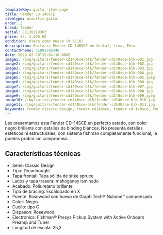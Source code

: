 ```yaml
---
templateKey: guitar-item-page
title: Fender CD-140SCE
itemtype: acoustic-guitar
order: 3
brand: fender
serial: CC130210303
price: S/. 1,300.00
condition: Usada como nueva (9.5/10)
description: Guitarra Fender CD-140SCE en Venta!, Lima, Peru
contactPhone: 51992780348
date: 2023-02-28T15:04:10.000Z
image1: /img/guitars/fender-cd140sce-blk/fender-cd140sce-blk-001.jpg
image2: /img/guitars/fender-cd140sce-blk/fender-cd140sce-blk-002.jpg
image3: /img/guitars/fender-cd140sce-blk/fender-cd140sce-blk-003.jpg
image4: /img/guitars/fender-cd140sce-blk/fender-cd140sce-blk-004.jpg
image5: /img/guitars/fender-cd140sce-blk/fender-cd140sce-blk-005.jpeg
image6: /img/guitars/fender-cd140sce-blk/fender-cd140sce-blk-006.jpg
image7: /img/guitars/fender-cd140sce-blk/fender-cd140sce-blk-007.jpg
image8: /img/guitars/fender-cd140sce-blk/fender-cd140sce-blk-008.jpg
image9: /img/guitars/fender-cd140sce-blk/fender-cd140sce-blk-009.jpeg
image10: /img/guitars/fender-cd140sce-blk/fender-cd140sce-blk-010.jpg
image11: /img/guitars/fender-cd140sce-blk/fender-cd140sce-blk-011.jpg
keywords: fender classic design, fender cd140sce, fender cd-140sce, fender cd140s, fender cd 140 sce
---
```

Les presentamos esta Fender CD-14SCE en perfecto estado, con color negro brillante con detalles de binding blancos.
No presenta detalles estéticos ni estructurales, con sistema fishman completamente funcional, la puedes probar sin compromiso.

## Características técnicas

* Serie: Classic Design
* Tipo: Dreadnought
* Tapa frontal: Tapa sólida de sitka spruce
* Lados y tapa trasera: mahoganey laminado
* Acabado: Poliuretano brillante
* Tipo de bracing: Escalopado en X
* Puente: Rosewood con hueso de Graph Tech® Nubone™ compensado
* Color: Negro
* Cuello: tipo C
* Diapason: Rosewood
* Electronica: Fishman® Presys Pickup System with Active Onboard Preamp and Tuner
* Longitud de escala: 25,3

